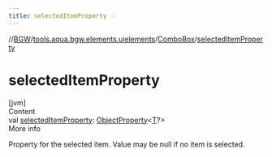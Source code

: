 ```yaml
---
title: selectedItemProperty -
---
```

//[BGW](../../../index.md)/[tools.aqua.bgw.elements.uielements](../index.md)/[ComboBox](index.md)/[selectedItemProperty](selected-item-property.md)



# selectedItemProperty  
[jvm]  
Content  
val [selectedItemProperty](selected-item-property.md): [ObjectProperty](../../tools.aqua.bgw.observable/-object-property/index.md)<[T](index.md)?>  
More info  


Property for the selected item. Value may be null if no item is selected.

  



